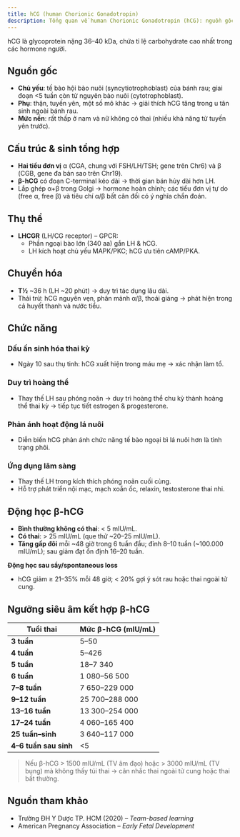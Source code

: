 ```yaml
---
title: hCG (human Chorionic Gonadotropin)
description: Tổng quan về human Chorionic Gonadotropin (hCG): nguồn gốc, cấu trúc, thụ thể, chuyển hóa, chức năng và động học.
---
```


hCG là glycoprotein nặng 36–40 kDa, chứa tỉ lệ carbohydrate cao nhất trong các hormone người.

## Nguồn gốc

- **Chủ yếu**: tế bào hội bào nuôi (syncytiotrophoblast) của bánh rau; giai đoạn <5 tuần còn từ nguyên bào nuôi (cytotrophoblast).
- **Phụ**: thận, tuyến yên, một số mô khác → giải thích hCG tăng trong u tân sinh ngoài bánh rau.
- **Mức nền**: rất thấp ở nam và nữ không có thai (nhiều khả năng từ tuyến yên trước).

## Cấu trúc & sinh tổng hợp

- **Hai tiểu đơn vị** α (CGA, chung với FSH/LH/TSH; gene trên Chr6) và β (CGB, gene đa bản sao trên Chr19).
- **β-hCG** có đoạn C-terminal kéo dài → thời gian bán hủy dài hơn LH.
- Lắp ghép α+β trong Golgi → hormone hoàn chỉnh; các tiểu đơn vị tự do (free α, free β) và tiêu chí α/β bất cân đối có ý nghĩa chẩn đoán.

## Thụ thể

- **LHCGR** (LH/CG receptor) – GPCR:
  - Phần ngoại bào lớn (340 aa) gắn LH & hCG.
  - LH kích hoạt chủ yếu MAPK/PKC; hCG ưu tiên cAMP/PKA.

## Chuyển hóa

- **T½** ~36 h (LH ~20 phút) → duy trì tác dụng lâu dài.
- Thải trừ: hCG nguyên vẹn, phân mảnh α/β, thoái giáng → phát hiện trong cả huyết thanh và nước tiểu.

## Chức năng

### Dấu ấn sinh hóa thai kỳ

- Ngày 10 sau thụ tinh: hCG xuất hiện trong máu mẹ → xác nhận làm tổ.

### Duy trì hoàng thể

- Thay thế LH sau phóng noãn → duy trì hoàng thể chu kỳ thành hoàng thể thai kỳ → tiếp tục tiết estrogen & progesterone.

### Phản ánh hoạt động lá nuôi

- Diễn biến hCG phản ánh chức năng tế bào ngoại bì lá nuôi hơn là tình trạng phôi.

### Ứng dụng lâm sàng

- Thay thế LH trong kích thích phóng noãn cuối cùng.
- Hỗ trợ phát triển nội mạc, mạch xoắn ốc, relaxin, testosterone thai nhi.

## Động học β-hCG

- **Bình thường không có thai**: < 5 mIU/mL.
- **Có thai**: > 25 mIU/mL (que thử ~20–25 mIU/mL).
- **Tăng gấp đôi** mỗi ~48 giờ trong 6 tuần đầu; đỉnh 8–10 tuần (~100.000 mIU/mL); sau giảm đạt ổn định 16–20 tuần.

**Động học sau sẩy/spontaneous loss**

- hCG giảm ≥ 21–35% mỗi 48 giờ; < 20% gợi ý sót rau hoặc thai ngoài tử cung.

## Ngưỡng siêu âm kết hợp β-hCG

| Tuổi thai             | Mức β-hCG (mIU/mL) |
| --------------------- | ------------------ |
| **3 tuần**            | 5–50               |
| **4 tuần**            | 5–426              |
| **5 tuần**            | 18–7 340           |
| **6 tuần**            | 1 080–56 500       |
| **7–8 tuần**          | 7 650–229 000      |
| **9–12 tuần**         | 25 700–288 000     |
| **13–16 tuần**        | 13 300–254 000     |
| **17–24 tuần**        | 4 060–165 400      |
| **25 tuần–sinh**      | 3 640–117 000      |
| **4–6 tuần sau sinh** | <5                 |

> Nếu β-hCG > 1500 mIU/mL (TV âm đạo) hoặc > 3000 mIU/mL (TV bụng) mà không thấy túi thai → cân nhắc thai ngoài tử cung hoặc thai bất thường.

## Nguồn tham khảo

- Trường ĐH Y Dược TP. HCM (2020) – _Team-based learning_
- American Pregnancy Association – _Early Fetal Development_
